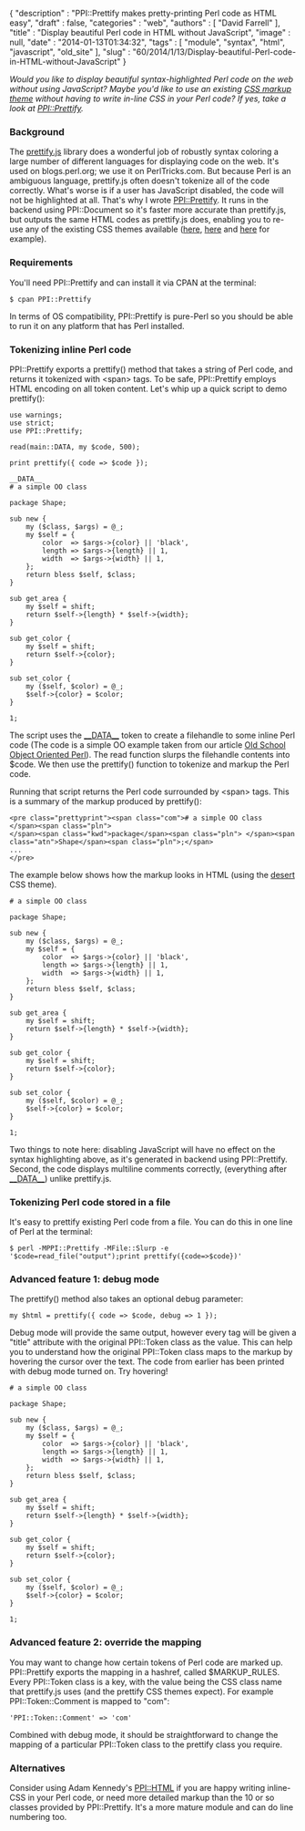{
   "description" : "PPI::Prettify makes pretty-printing Perl code as HTML easy",
   "draft" : false,
   "categories" : "web",
   "authors" : [
      "David Farrell"
   ],
   "title" : "Display beautiful Perl code in HTML without JavaScript",
   "image" : null,
   "date" : "2014-01-13T01:34:32",
   "tags" : [
      "module",
      "syntax",
      "html",
      "javascript",
      "old_site"
   ],
   "slug" : "60/2014/1/13/Display-beautiful-Perl-code-in-HTML-without-JavaScript"
}


*Would you like to display beautiful syntax-highlighted Perl code on the web without using JavaScript? Maybe you'd like to use an existing [CSS markup theme](http://google-code-prettify.googlecode.com/svn/trunk/styles/index.html) without having to write in-line CSS in your Perl code? If yes, take a look at [PPI::Prettify](https://metacpan.org/pod/PPI::Prettify).*

### Background

The [prettify.js](https://code.google.com/p/google-code-prettify/) library does a wonderful job of robustly syntax coloring a large number of different languages for displaying code on the web. It's used on blogs.perl.org; we use it on PerlTricks.com. But because Perl is an ambiguous language, prettify.js often doesn't tokenize all of the code correctly. What's worse is if a user has JavaScript disabled, the code will not be highlighted at all. That's why I wrote [PPI::Prettify](https://metacpan.org/pod/PPI::Prettify). It runs in the backend using PPI::Document so it's faster more accurate than prettify.js, but outputs the same HTML codes as prettify.js does, enabling you to re-use any of the existing CSS themes available ([here](http://google-code-prettify.googlecode.com/svn/trunk/styles/index.html), [here](%0Ahttp://jmblog.github.io/color-themes-for-google-code-prettify/) and [here](%0Ahttp://stanleyhlng.com/prettify-js/#theme-bootstrap-light) for example).

### Requirements

You'll need PPI::Prettify and can install it via CPAN at the terminal:

``` prettyprint
$ cpan PPI::Prettify
```

In terms of OS compatibility, PPI::Prettify is pure-Perl so you should be able to run it on any platform that has Perl installed.

### Tokenizing inline Perl code

PPI::Prettify exports a prettify() method that takes a string of Perl code, and returns it tokenized with \<span\> tags. To be safe, PPI::Prettify employs HTML encoding on all token content. Let's whip up a quick script to demo prettify():

``` prettyprint
use warnings;
use strict;
use PPI::Prettify;

read(main::DATA, my $code, 500);

print prettify({ code => $code });

__DATA__
# a simple OO class

package Shape;

sub new {
    my ($class, $args) = @_;
    my $self = {
        color  => $args->{color} || 'black',
        length => $args->{length} || 1,
        width  => $args->{width} || 1,
    };
    return bless $self, $class;
}

sub get_area {
    my $self = shift;
    return $self->{length} * $self->{width};
}

sub get_color {
    my $self = shift;
    return $self->{color};
}

sub set_color {
    my ($self, $color) = @_;
    $self->{color} = $color;
}

1;
```

The script uses the [\_\_DATA\_\_](http://perltricks.com/article/24/2013/5/11/Perl-tokens-you-should-know) token to create a filehandle to some inline Perl code (The code is a simple OO example taken from our article [Old School Object Oriented Perl](http://perltricks.com/article/25/2013/5/20/Old-School-Object-Oriented-Perl)). The read function slurps the filehandle contents into $code. We then use the prettify() function to tokenize and markup the Perl code.

Running that script returns the Perl code surrounded by \<span\> tags. This is a summary of the markup produced by prettify():

``` prettyprint
<pre class="prettyprint"><span class="com"># a simple OO class
</span><span class="pln">
</span><span class="kwd">package</span><span class="pln"> </span><span class="atn">Shape</span><span class="pln">;</span>
...
</pre>
```

The example below shows how the markup looks in HTML (using the [desert](http://code.google.com/p/google-code-prettify/source/browse/trunk/styles/desert.css?r=198) CSS theme).

``` prettyprint
# a simple OO class

package Shape;

sub new {
    my ($class, $args) = @_;
    my $self = {
        color  => $args->{color} || 'black',
        length => $args->{length} || 1,
        width  => $args->{width} || 1,
    };
    return bless $self, $class;
}

sub get_area {
    my $self = shift;
    return $self->{length} * $self->{width};
}

sub get_color {
    my $self = shift;
    return $self->{color};
}

sub set_color {
    my ($self, $color) = @_;
    $self->{color} = $color;
}

1;
```

Two things to note here: disabling JavaScript will have no effect on the syntax highlighting above, as it's generated in backend using PPI::Prettify. Second, the code displays multiline comments correctly, (everything after [\_\_DATA\_\_](http://perltricks.com/article/24/2013/5/11/Perl-tokens-you-should-know)) unlike prettify.js.

### Tokenizing Perl code stored in a file

It's easy to prettify existing Perl code from a file. You can do this in one line of Perl at the terminal:

``` prettyprint
$ perl -MPPI::Prettify -MFile::Slurp -e '$code=read_file("output");print prettify({code=>$code})'
```

### Advanced feature 1: debug mode

The prettify() method also takes an optional debug parameter:

``` prettyprint
my $html = prettify({ code => $code, debug => 1 });
```

Debug mode will provide the same output, however every tag will be given a "title" attribute with the original PPI::Token class as the value. This can help you to understand how the original PPI::Token class maps to the markup by hovering the cursor over the text. The code from earlier has been printed with debug mode turned on. Try hovering!

``` prettyprint
# a simple OO class

package Shape;

sub new {
    my ($class, $args) = @_;
    my $self = {
        color  => $args->{color} || 'black',
        length => $args->{length} || 1,
        width  => $args->{width} || 1,
    };
    return bless $self, $class;
}

sub get_area {
    my $self = shift;
    return $self->{length} * $self->{width};
}

sub get_color {
    my $self = shift;
    return $self->{color};
}

sub set_color {
    my ($self, $color) = @_;
    $self->{color} = $color;
}

1;
```

### Advanced feature 2: override the mapping

You may want to change how certain tokens of Perl code are marked up. PPI::Prettify exports the mapping in a hashref, called $MARKUP\_RULES. Every PPI::Token class is a key, with the value being the CSS class name that prettify.js uses (and the prettify CSS themes expect). For example PPI::Token::Comment is mapped to "com":

``` prettyprint
'PPI::Token::Comment' => 'com'
```

Combined with debug mode, it should be straightforward to change the mapping of a particular PPI::Token class to the prettify class you require.

### Alternatives

Consider using Adam Kennedy's [PPI::HTML](https://metacpan.org/pod/PPI::HTML) if you are happy writing inline-CSS in your Perl code, or need more detailed markup than the 10 or so classes provided by PPI::Prettify. It's a more mature module and can do line numbering too.
